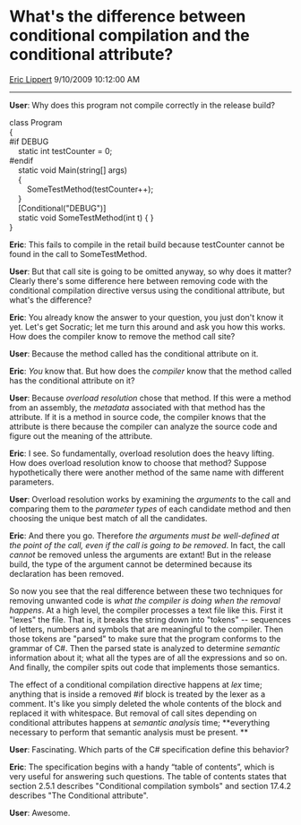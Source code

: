 # What's the difference between conditional compilation and the conditional attribute?

[Eric Lippert](https://social.msdn.microsoft.com/profile/Eric%20Lippert) 9/10/2009 10:12:00 AM

-----

**User**: Why does this program not compile correctly in the release build?

 

class Program  
{  
\#if DEBUG  
    static int testCounter = 0;  
\#endif   
    static void Main(string\[\] args)  
    {  
        SomeTestMethod(testCounter++);  
    }   
    \[Conditional("DEBUG")\]  
    static void SomeTestMethod(int t) { }  
}

**Eric**: This fails to compile in the retail build because testCounter cannot be found in the call to SomeTestMethod.

**User**: But that call site is going to be omitted anyway, so why does it matter? Clearly there's some difference here between removing code with the conditional compilation directive versus using the conditional attribute, but what's the difference?

**Eric**: You already know the answer to your question, you just don't know it yet. Let's get Socratic; let me turn this around and ask you how this works. How does the compiler know to remove the method call site? 

**User**: Because the method called has the conditional attribute on it.

**Eric**: *You* know that. But how does the *compiler* know that the method called has the conditional attribute on it?

**User**: Because *overload resolution* chose that method. If this were a method from an assembly, the *metadata* associated with that method has the attribute. If it is a method in source code, the compiler knows that the attribute is there because the compiler can analyze the source code and figure out the meaning of the attribute.

**Eric**: I see. So fundamentally, overload resolution does the heavy lifting. How does overload resolution know to choose that method? Suppose hypothetically there were another method of the same name with different parameters.

**User**: Overload resolution works by examining the *arguments* to the call and comparing them to the *parameter types* of each candidate method and then choosing the unique best match of all the candidates.

**Eric**: And there you go. Therefore *the arguments must be well-defined at the point of the call, even if the call is going to be removed*. In fact, the call *cannot* be removed unless the arguments are extant\! But in the release build, the type of the argument cannot be determined because its declaration has been removed.

So now you see that the real difference between these two techniques for removing unwanted code is *what the compiler is doing when the removal happens*. At a high level, the compiler processes a text file like this. First it "lexes" the file. That is, it breaks the string down into "tokens" -- sequences of letters, numbers and symbols that are meaningful to the compiler. Then those tokens are "parsed" to make sure that the program conforms to the grammar of C\#. Then the parsed state is analyzed to determine *semantic* information about it; what all the types are of all the expressions and so on. And finally, the compiler spits out code that implements those semantics.

The effect of a conditional compilation directive happens at *lex* time; anything that is inside a removed \#if block is treated by the lexer as a comment. It's like you simply deleted the whole contents of the block and replaced it with whitespace. But removal of call sites depending on conditional attributes happens at *semantic analysis* time; **everything necessary to perform that semantic analysis must be present. **

**User**: Fascinating. Which parts of the C\# specification define this behavior?

**Eric**: The specification begins with a handy “table of contents”, which is very useful for answering such questions. The table of contents states that section 2.5.1 describes "Conditional compilation symbols" and section 17.4.2 describes "The Conditional attribute".

**User**: Awesome.

